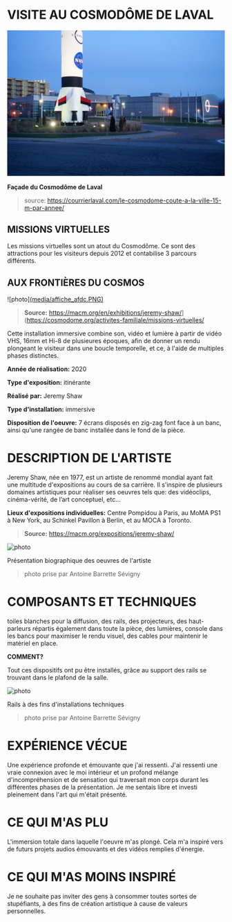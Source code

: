 # VISITE AU COSMODÔME DE LAVAL


![photo](media/entree_cosmodome.jpg)

**Façade du Cosmodôme de Laval**

> source: https://courrierlaval.com/le-cosmodome-coute-a-la-ville-15-m-par-annee/

## MISSIONS VIRTUELLES

Les missions virtuelles sont un atout du Cosmodôme. Ce sont des attractions pour les visiteurs depuis 2012 et contabilise 3 parcours différents.

## AUX FRONTIÈRES DU COSMOS

![photo][(media/affiche_afdc.PNG)](https://cosmodome.org/activites-familiale/missions-virtuelles/)

> **Source:** <https://macm.org/en/exhibitions/jeremy-shaw/>](https://cosmodome.org/activites-familiale/missions-virtuelles/

Cette installation immersive combine son, vidéo et lumière à partir de vidéo VHS, 16mm et Hi-8 de plusieures époques, afin de donner un rendu plongeant le visiteur dans une boucle temporelle, et ce, à l'aide de multiples phases distinctes.

**Année de réalisation:** 2020 

**Type d'exposition:** itinérante

**Réalisé par:** Jeremy Shaw

**Type d'installation:** immersive

**Disposition de l'oeuvre:** 7 écrans disposés en zig-zag font face à un banc, ainsi qu'une rangée de banc installée dans le fond de la pièce.

# DESCRIPTION DE L'ARTISTE

Jeremy Shaw, née en 1977, est un artiste de renommé mondial ayant fait une multitude d'expositions au cours de sa carrière. Il s'inspire de plusieurs domaines artistiques pour réaliser ses oeuvres tels que: des vidéoclips, cinéma-vérité, de l’art conceptuel, etc...

**Lieux d'expositions individuelles:** Centre Pompidou à Paris, au MoMA PS1 à New York, au Schinkel Pavillon à Berlin, et au MOCA à Toronto.

> **Source:** <https://macm.org/expositions/jeremy-shaw/>

![photo](media/jeremy_shaw_livre_artiste.JPG)

Présentation biographique des oeuvres de l'artiste

> photo prise par Antoine Barrette Sévigny

# COMPOSANTS ET TECHNIQUES

toiles blanches pour la diffusion, des rails, des projecteurs, des haut-parleurs répartis également dans toute la pièce, des lumières, console dans les bancs pour maximiser le rendu visuel, des cables pour maintenir le matériel en place. 

**COMMENT?**

Tout ces dispositifs ont pu être installés, grâce au support des rails se trouvant dans le plafond de la salle.

![photo](media/jeremy_shaw_lumières.JPG)

Rails à des fins d'installations techniques

> photo prise par Antoine Barrette Sévigny

# EXPÉRIENCE VÉCUE

Une expérience profonde et émouvante que j'ai ressenti. J'ai ressenti une vraie connexion avec le moi intérieur et un profond mélange d'incompréhension et de sensation qui traversait mon corps durant les différentes phases de la présentation. Je me sentais libre et investi pleinement dans l'art qui m'était présenté.

# CE QUI M'AS PLU

L'immersion totale dans laquelle l'oeuvre m'as plongé. Cela m'a inspiré vers de futurs projets audios émouvants et des vidéos remplies d'énergie.

# CE QUI M'AS MOINS INSPIRÉ

Je ne souhaite pas inviter des gens à consommer toutes sortes de stupéfiants, à des fins de création artistique à cause de valeurs personnelles.
